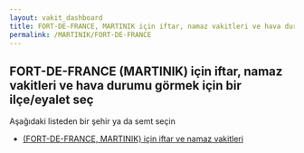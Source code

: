 ```yaml
---
layout: vakit_dashboard
title: FORT-DE-FRANCE, MARTINIK için iftar, namaz vakitleri ve hava durumu - ilçe/eyalet seç
permalink: /MARTINIK/FORT-DE-FRANCE
---
```


## FORT-DE-FRANCE (MARTINIK) için iftar, namaz vakitleri ve hava durumu  görmek için bir ilçe/eyalet seç

Aşağıdaki listeden bir şehir ya da semt seçin

* [ (FORT-DE-FRANCE, MARTINIK) için iftar ve namaz vakitleri](/MARTINIK/FORT-DE-FRANCE/)

<script type="text/javascript">
  var GLOBAL_COUNTRY = 'MARTINIK';
  var GLOBAL_CITY = 'FORT-DE-FRANCE';
  var GLOBAL_STATE = 'FORT-DE-FRANCE';
</script>
